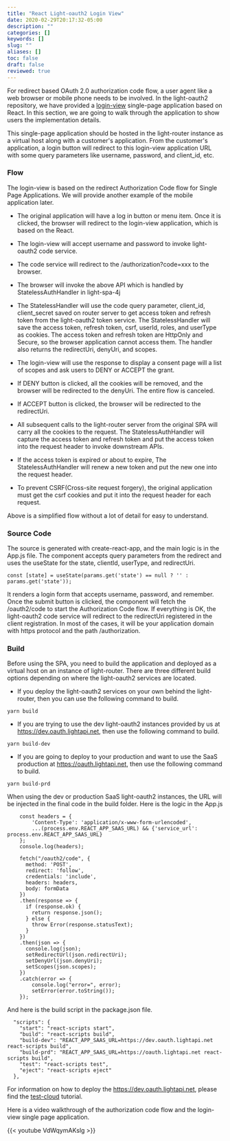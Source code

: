 ```yaml
---
title: "React Light-oauth2 Login View"
date: 2020-02-29T20:17:32-05:00
description: ""
categories: []
keywords: []
slug: ""
aliases: []
toc: false
draft: false
reviewed: true
---
```


For redirect based OAuth 2.0 authorization code flow, a user agent like a web browser or mobile phone needs to be involved. In the light-oauth2 repository, we have provided a [login-view][] single-page application based on React. In this section, we are going to walk through the application to show users the implementation details.

This single-page application should be hosted in the light-router instance as a virtual host along with a customer's application. From the customer's application, a login button will redirect to this login-view application URL with some query parameters like username, password, and client_id, etc.

### Flow

The login-view is based on the redirect Authorization Code flow for Single Page Applications. We will provide another example of the mobile application later.  

* The original application will have a log in button or menu item. Once it is clicked, the browser will redirect to the login-view application, which is based on the React.

* The login-view will accept username and password to invoke light-oauth2 code service. 

* The code service will redirect to the /authorization?code=xxx to the browser. 

* The browser will invoke the above API which is handled by StatelessAuthHandler in light-spa-4j

* The StatelessHandler will use the code query parameter, client_id, client_secret saved on router server to get access token and refresh token from the light-oauth2 token service. The StatelessHandler will save the access token, refresh token, csrf, userId, roles, and userType as cookies. The access token and refresh token are HttpOnly and Secure, so the browser application cannot access them. The handler also returns the redirectUri, denyUri, and scopes. 

* The login-view will use the response to display a consent page will a list of scopes and ask users to DENY or ACCEPT the grant. 

* If DENY button is clicked, all the cookies will be removed, and the browser will be redirected to the denyUri. The entire flow is canceled. 

* If ACCEPT button is clicked, the browser will be redirected to the redirectUri. 

* All subsequent calls to the light-router server from the original SPA will carry all the cookies to the request. The StatelessAuthHandler will capture the access token and refresh token and put the access token into the request header to invoke downstream APIs. 

* If the access token is expired or about to expire, The StatelessAuthHandler will renew a new token and put the new one into the request header. 

* To prevent CSRF(Cross-site request forgery), the original application must get the csrf cookies and put it into the request header for each request. 

Above is a simplified flow without a lot of detail for easy to understand. 

### Source Code

The source is generated with create-react-app, and the main logic is in the App.js file. The component accepts query parameters from the redirect and uses the useState for the state, clientId, userType, and redirectUri. 

```
const [state] = useState(params.get('state') == null ? '' : params.get('state'));
```

It renders a login form that accepts username, password, and remember. Once the submit button is clicked, the component will fetch the /oauth2/code to start the Authorization Code flow. If everything is OK, the light-oauth2 code service will redirect to the redirectUri registered in the client registration. In most of the cases, it will be your application domain with https protocol and the path /authorization.

### Build

Before using the SPA, you need to build the application and deployed as a virtual host on an instance of light-router. There are three different build options depending on where the light-oauth2 services are located. 

* If you deploy the light-oauth2 services on your own behind the light-router, then you can use the following command to build. 

```
yarn build
```

* If you are trying to use the dev light-oauth2 instances provided by us at https://dev.oauth.lightapi.net, then use the following command to build.

```
yarn build-dev
```

* If you are going to deploy to your production and want to use the SaaS production at https://oauth.lightapi.net, then use the following command to build.

```
yarn build-prd
```

When using the dev or production SaaS light-oauth2 instances, the URL will be injected in the final code in the build folder. Here is the logic in the App.js


```
    const headers = {
        'Content-Type': 'application/x-www-form-urlencoded',
        ...(process.env.REACT_APP_SAAS_URL) && {'service_url': process.env.REACT_APP_SAAS_URL}
    };
    console.log(headers);

    fetch("/oauth2/code", {
      method: 'POST',
      redirect: 'follow',
      credentials: 'include',
      headers: headers,
      body: formData
    })
    .then(response => {
      if (response.ok) {
        return response.json();
      } else {
        throw Error(response.statusText);
      }
    })
    .then(json => {
      console.log(json);
      setRedirectUrl(json.redirectUri);
      setDenyUrl(json.denyUri);
      setScopes(json.scopes);
    })
    .catch(error => {
        console.log("error=", error);
        setError(error.toString());
    });

```

And here is the build script in the package.json file.

```
  "scripts": {
    "start": "react-scripts start",
    "build": "react-scripts build",
    "build-dev": "REACT_APP_SAAS_URL=https://dev.oauth.lightapi.net react-scripts build",
    "build-prd": "REACT_APP_SAAS_URL=https://oauth.lightapi.net react-scripts build",
    "test": "react-scripts test",
    "eject": "react-scripts eject"
  },

```

For information on how to deploy the https://dev.oauth.lightapi.net, please find the [test-cloud](/tutorial/oauth/test-cloud/) tutorial.

Here is a video walkthrough of the authorization code flow and the login-view single page application. 

{{< youtube VdWqymAKslg >}}

[login-view]: https://github.com/networknt/light-oauth2/tree/master/login-view

